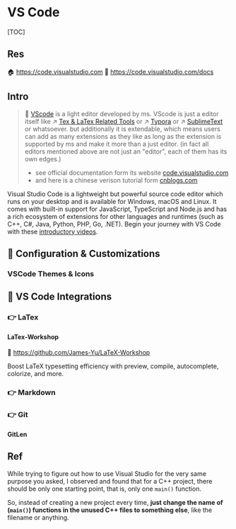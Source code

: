 # VS Code

[TOC]



## Res
🏠 https://code.visualstudio.com
📂 https://code.visualstudio.com/docs



## Intro
> 🔗 [VScode](https://code.visualstudio.com) is a light editor developed by ms. VScode is just a editor itself like ↗ [Tex & LaTex Related Tools](../../../Upper%20CASE%20Tools/Docs%20Tools/Tex%20&%20LaTex%20Related%20Tools/Tex%20&%20LaTex%20Related%20Tools.md) or ↗ [Typora](../../../Upper%20CASE%20Tools/Docs%20Tools/Markdown%20Related%20Tools/Typora.md) or ↗ [SublimeText](../../../../../🔑%20CS%20Core/👩‍💻%20Computer%20Languages%20&%20Programming%20Methodology/🛠️%20Programming%20Tools%20Chain/Text%20Editors/SublimeText/SublimeText.md) or whatsoever. but additionally it is extendable, which means users can add as many extensions as they like as long as the extension is supported by ms and make it more than a just editor. (in fact all editors mentioned above are not just an "editor", each of them has its own edges.)
> + see official documentation form its website [code.visualstudio.com](https://code.visualstudio.com/docs)
> + and here is a chinese verison tutorial form [cnblogs.com](https://www.cnblogs.com/xenny/p/10139988.html)

Visual Studio Code is a lightweight but powerful source code editor which runs on your desktop and is available for Windows, macOS and Linux. It comes with built-in support for JavaScript, TypeScript and Node.js and has a rich ecosystem of extensions for other languages and runtimes (such as C++, C#, Java, Python, PHP, Go, .NET). Begin your journey with VS Code with these [introductory videos](https://code.visualstudio.com/docs/introvideos/overview).



## 🎯 Configuration & Customizations
### VSCode Themes & Icons



## 🎯 VS Code Integrations
### 👉 LaTex
#### LaTex-Workshop
🚧 https://github.com/James-Yu/LaTeX-Workshop

Boost LaTeX typesetting efficiency with preview, compile, autocomplete, colorize, and more.


### 👉 Markdown


### 👉 Git
#### GitLen



## Ref
[Can I compile and debug (run) a single C++ file in Visual Studio 2012? (How to avoid creating too many projects) | Stackoverflow]: https://stackoverflow.com/q/16626536/16542494

While trying to figure out how to use Visual Studio for the very same purpose you asked, I observed and found that for a C++ project, there should be only one starting point, that is, only one `main()` function.

So, instead of creating a new project every time, **just change the name of (`main()`) functions in the unused C++ files to something else**, like the filename or anything.
